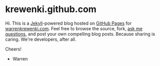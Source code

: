 # krewenki.github.com

Hi. This is a [Jekyll](http://github.com/mojombo/jekyll)-powered blog hosted on [GitHub Pages](http://pages.github.com/) for [warrenkrewenki.com](http://warrenkrewenki.com). Feel free to browse the source, fork, [ask me questions](http://twitter.com/holman), and post your own compelling blog posts. Because sharing is caring. We're developers, after all.

Cheers!

- Warren
